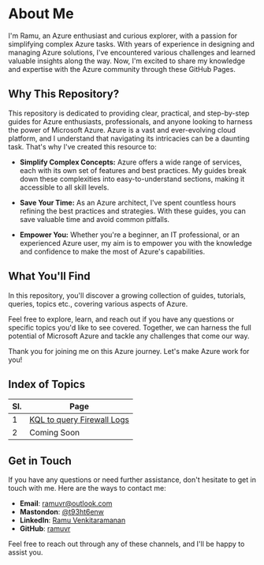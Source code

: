 # About Me

I'm Ramu, an Azure enthusiast and curious explorer, with a passion for simplifying complex Azure tasks. With years of experience in designing and managing Azure solutions, I've encountered various challenges and learned valuable insights along the way. Now, I'm excited to share my knowledge and expertise with the Azure community through these GitHub Pages.

## Why This Repository?

This repository is dedicated to providing clear, practical, and step-by-step guides for Azure enthusiasts, professionals, and anyone looking to harness the power of Microsoft Azure. Azure is a vast and ever-evolving cloud platform, and I understand that navigating its intricacies can be a daunting task. That's why I've created this resource to:

- **Simplify Complex Concepts:** Azure offers a wide range of services, each with its own set of features and best practices. My guides break down these complexities into easy-to-understand sections, making it accessible to all skill levels.

- **Save Your Time:** As an Azure architect, I've spent countless hours refining the best practices and strategies. With these guides, you can save valuable time and avoid common pitfalls.

- **Empower You:** Whether you're a beginner, an IT professional, or an experienced Azure user, my aim is to empower you with the knowledge and confidence to make the most of Azure's capabilities.

## What You'll Find

In this repository, you'll discover a growing collection of guides, tutorials, queries, topics etc., covering various aspects of Azure.

Feel free to explore, learn, and reach out if you have any questions or specific topics you'd like to see covered. Together, we can harness the full potential of Microsoft Azure and tackle any challenges that come our way.

Thank you for joining me on this Azure journey. Let's make Azure work for you!

## Index of Topics

| Sl. | Page                                |
| --- | ----------------------------------- |
| 1   | [KQL to query Firewall Logs](https://ramuvr.github.io/kql-firewall.md) |
| 2   | Coming Soon                         |

## Get in Touch

If you have any questions or need further assistance, don't hesitate to get in touch with me. Here are the ways to contact me:

- **Email**: [ramuvr@outlook.com](mailto:ramuvr@outlook.com)
- **Mastondon**: [@t93ht6enw](https://infosec.exchange/@t93ht6enw)
- **LinkedIn**: [Ramu Venkitaramanan](https://www.linkedin.com/in/ramuvr/)
- **GitHub**: [ramuvr](https://github.com/ramuvr)

Feel free to reach out through any of these channels, and I'll be happy to assist you.
